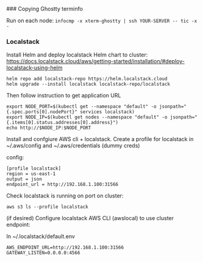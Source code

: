 ### Copying Ghostty terminfo

Run on each node: `infocmp -x xterm-ghostty | ssh YOUR-SERVER -- tic -x -` 

### Localstack

Install Helm and deploy localstack Helm chart to cluster:
https://docs.localstack.cloud/aws/getting-started/installation/#deploy-localstack-using-helm

```
helm repo add localstack-repo https://helm.localstack.cloud
helm upgrade --install localstack localstack-repo/localstack
```
 
Then follow instruction to get application URL

```
export NODE_PORT=$(kubectl get --namespace "default" -o jsonpath="{.spec.ports[0].nodePort}" services localstack)
export NODE_IP=$(kubectl get nodes --namespace "default" -o jsonpath="{.items[0].status.addresses[0].address}")
echo http://$NODE_IP:$NODE_PORT
```

Install and confgiure AWS cli + localstack. Create a profile for localstack in ~/.aws/config and ~/.aws/credentials (dummy creds)

config:
```
[profile localstack]
region = us-east-1
output = json
endpoint_url = http://192.168.1.100:31566
```

Check localstack is running on port on cluster:
```
aws s3 ls --profile localstack
```

(if desired) Configure localstack AWS CLI (awslocal) to use cluster endpoint:

In ~/.localstack/default.env
```
AWS_ENDPOINT_URL=http://192.168.1.100:31566
GATEWAY_LISTEN=0.0.0.0:4566
```
